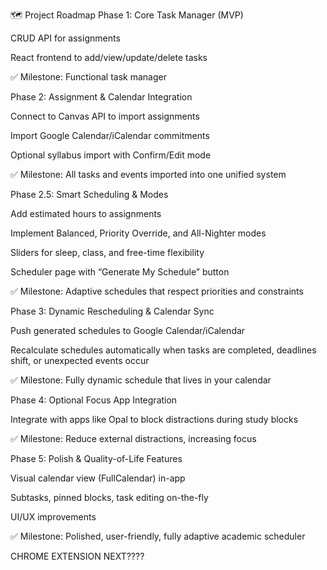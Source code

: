 🗺️ Project Roadmap
Phase 1: Core Task Manager (MVP)

CRUD API for assignments

React frontend to add/view/update/delete tasks

✅ Milestone: Functional task manager

Phase 2: Assignment & Calendar Integration

Connect to Canvas API to import assignments

Import Google Calendar/iCalendar commitments

Optional syllabus import with Confirm/Edit mode

✅ Milestone: All tasks and events imported into one unified system

Phase 2.5: Smart Scheduling & Modes

Add estimated hours to assignments

Implement Balanced, Priority Override, and All-Nighter modes

Sliders for sleep, class, and free-time flexibility

Scheduler page with “Generate My Schedule” button

✅ Milestone: Adaptive schedules that respect priorities and constraints

Phase 3: Dynamic Rescheduling & Calendar Sync

Push generated schedules to Google Calendar/iCalendar

Recalculate schedules automatically when tasks are completed, deadlines shift, or unexpected events occur

✅ Milestone: Fully dynamic schedule that lives in your calendar

Phase 4: Optional Focus App Integration

Integrate with apps like Opal to block distractions during study blocks

✅ Milestone: Reduce external distractions, increasing focus

Phase 5: Polish & Quality-of-Life Features

Visual calendar view (FullCalendar) in-app

Subtasks, pinned blocks, task editing on-the-fly

UI/UX improvements

✅ Milestone: Polished, user-friendly, fully adaptive academic scheduler



CHROME EXTENSION NEXT????
